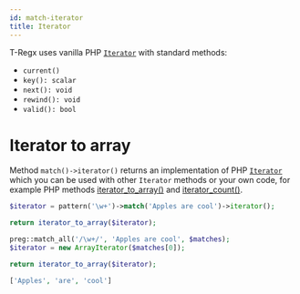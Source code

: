 ```yaml
---
id: match-iterator
title: Iterator
---
```


T-Regx uses vanilla PHP [`Iterator`](https://www.php.net/manual/en/class.iterator.php) with standard methods:

 - `current()`
 - `key(): scalar`
 - `next(): void`
 - `rewind(): void`
 - `valid(): bool`

# Iterator to array

Method `match()->iterator()` returns an implementation of PHP [`Iterator`](https://www.php.net/manual/en/class.iterator.php)
which you can be used with other `Iterator` methods or your own code, for example PHP methods 
[iterator_to_array()](https://www.php.net/manual/en/function.iterator-to-array.php) and
[iterator_count()](https://www.php.net/manual/en/function.iterator-count.php).

<!--DOCUSAURUS_CODE_TABS-->
<!--T-Regx-->
```php
$iterator = pattern('\w+')->match('Apples are cool')->iterator();

return iterator_to_array($iterator);
```
<!--PHP-->
```php
preg::match_all('/\w+/', 'Apples are cool', $matches);
$iterator = new ArrayIterator($matches[0]);

return iterator_to_array($iterator);
```
<!--END_DOCUSAURUS_CODE_TABS-->
<!--Result-Value-->

```php
['Apples', 'are', 'cool']
```
